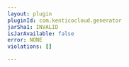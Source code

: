 ```yaml
---
layout: plugin
pluginId: com.kenticocloud.generator
jarSha1: INVALID
isJarAvailable: false
error: NONE
violations: []

---
```

